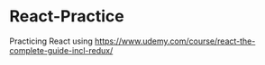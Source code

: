 # React-Practice
Practicing React using https://www.udemy.com/course/react-the-complete-guide-incl-redux/
